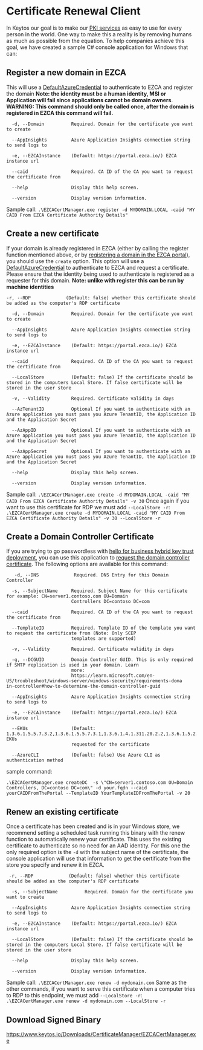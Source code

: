 # Certificate Renewal Client
In Keytos our goal is to make our [PKI services](https://www.keytos.io/AZURE-PKI.html) as easy to use for every person in the world. One way to make this a reality is by removing humans as much as possible from the equation. To help companies achieve this goal, we have created a sample C# console application for Windows that can:

## Register a new domain in EZCA
This will use a [DefaultAzureCredential](https://learn.microsoft.com/en-us/dotnet/api/azure.identity.defaultazurecredential?view=azure-dotnet) to authenticate to EZCA and register the domain **Note: the identity must be a human identity, MSI or Application will fail since applications cannot be domain owners**.
**WARNING: This command should only be called once, after the domain is registered in EZCA this command will fail.**
```
  -d, --Domain          Required. Domain for the certificate you want to create

  --AppInsights         Azure Application Insights connection string to send logs to

  -e, --EZCAInstance    (Default: https://portal.ezca.io/) EZCA instance url

  --caid                Required. CA ID of the CA you want to request the certificate from

  --help                Display this help screen.

  --version             Display version information.
```
Sample call:
```.\EZCACertManager.exe register -d MYDOMAIN.LOCAL -caid "MY CAID From EZCA Certificate Authority Details" ```

## Create a new certificate

If your domain is already registered in EZCA (either by calling the register function mentioned above, or by [registering a domain in the EZCA portal](https://docs.keytos.io/azure-pki/registering-a-domain/registering_new_domain/)), you should use the ```create``` option. This option will use a [DefaultAzureCredential](https://learn.microsoft.com/en-us/dotnet/api/azure.identity.defaultazurecredential?view=azure-dotnet) to authenticate to EZCA and request a certificate. Please ensure that the identity being used to authenticate is registered as a requester for this domain. **Note: unlike with register this can be run by machine identities**
```
-r, --RDP             (Default: false) whether this certificate should be added as the computer's RDP certificate

  -d, --Domain          Required. Domain for the certificate you want to create

  --AppInsights         Azure Application Insights connection string to send logs to

  -e, --EZCAInstance    (Default: https://portal.ezca.io/) EZCA instance url

  --caid                Required. CA ID of the CA you want to request the certificate from

  --LocalStore          (Default: false) If the certificate should be stored in the computers Local Store. If false certificate will be stored in the user store

  -v, --Validity        Required. Certificate validity in days

  --AzTenantID          Optional If you want to authenticate with an Azure application you must pass you Azure TenantID, the Application ID and the Application Secret

  --AzAppID             Optional If you want to authenticate with an Azure application you must pass you Azure TenantID, the Application ID and the Application Secret

  --AzAppSecret         Optional If you want to authenticate with an Azure application you must pass you Azure TenantID, the Application ID and the Application Secret

  --help                Display this help screen.

  --version             Display version information.
```
Sample call:
```.\EZCACertManager.exe create -d MYDOMAIN.LOCAL -caid "MY CAID From EZCA Certificate Authority Details" -v 30```
Once again if you want to use this certificate for RDP we must add ```--LocalStore -r```:
```.\EZCACertManager.exe create -d MYDOMAIN.LOCAL -caid "MY CAID From EZCA Certificate Authority Details" -v 30 --LocalStore -r```
## Create a Domain Controller Certificate
If you are trying to go passwordless with [hello for business hybrid key trust deployment](https://learn.microsoft.com/en-us/windows/security/identity-protection/hello-for-business/hello-hybrid-key-trust), you can use this application to [request the domain controller certificate](https://docs.keytos.io/azure-pki/intune-certificate-authority/domain-controller-certificates-for-windows-hello-hybrid/#using-the-application).
The following options are available for this command:
```
   -d, --DNS             Required. DNS Entry for this Domain Controller

  -s, --SubjectName     Required. Subject Name for this certificate for example: CN=server1.contoso.com OU=Domain
                        Controllers DC=contoso DC=com

  --caid                Required. CA ID of the CA you want to request the certificate from

  --TemplateID          Required. Template ID of the template you want to request the certificate from (Note: Only SCEP
                        templates are supported)

  -v, --Validity        Required. Certificate validity in days

  -g, --DCGUID          Domain Controller GUID. This is only required if SMTP replication is used in your domain. Learn
                        more:
                        https://learn.microsoft.com/en-US/troubleshoot/windows-server/windows-security/requirements-doma                        in-controller#how-to-determine-the-domain-controller-guid

  --AppInsights         Azure Application Insights connection string to send logs to

  -e, --EZCAInstance    (Default: https://portal.ezca.io/) EZCA instance url

  --EKUs                (Default: 1.3.6.1.5.5.7.3.2,1.3.6.1.5.5.7.3.1,1.3.6.1.4.1.311.20.2.2,1.3.6.1.5.2.3.5) EKUs
                        requested for the certificate

  --AzureCLI            (Default: false) Use Azure CLI as authentication method
```
sample command:
``` 
.\EZCACertManager.exe createDC  -s \"CN=server1.contoso.com OU=Domain Controllers, DC=contoso DC=com\" -d your.fqdn --caid yourCAIDFromThePortal --TemplateID YourTemplateIDFromThePortal -v 20
```

## Renew an existing certificate
Once a certificate has been created and is in your Windows store, we recommend setting a scheduled task running this binary with the renew function to automatically renew your certificate. This uses the existing certificate to authenticate so no need for an AAD identity. For this one the only required option is the ```-d``` with the subject name of the certificate, the console application will use that information to get the certificate from the store you specify and renew it in EZCA.
```
 -r, --RDP             (Default: false) whether this certificate should be added as the computer's RDP certificate

  -s, --SubjectName          Required. Domain for the certificate you want to create

  --AppInsights         Azure Application Insights connection string to send logs to

  -e, --EZCAInstance    (Default: https://portal.ezca.io/) EZCA instance url

  --LocalStore          (Default: false) If the certificate should be stored in the computers Local Store. If false certificate will be stored in the user store

  --help                Display this help screen.

  --version             Display version information.
```
Sample call:
```.\EZCACertManager.exe renew -d mydomain.com```
Same as the other commands, if you want to serve this certificate when a computer tries to RDP to this endpoint, we must add ```--LocalStore -r```:
```.\EZCACertManager.exe renew -d mydomain.com --LocalStore -r```

## Download Signed Binary 
https://www.keytos.io/Downloads/CertificateManager/EZCACertManager.exe 